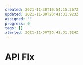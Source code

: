 ```yaml
---
created: 2021-11-30T19:54:15.267Z
updated: 2021-11-30T20:41:31.923Z
assigned: ""
progress: 0
tags: []
started: 2021-11-30T20:41:31.924Z
---
```


# API FIx
